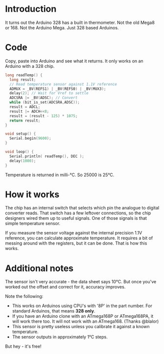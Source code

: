 # Introduction

It turns out the Arduino 328 has a built in thermometer. Not the old Mega8 or 168. Not the Arduino Mega. Just 328 based Arduinos.

# Code

Copy, paste into Arduino and see what it returns. It only works on an Arduino with a 328 chip.

```C
long readTemp() {
  long result;
  // Read temperature sensor against 1.1V reference
  ADMUX = _BV(REFS1) | _BV(REFS0) | _BV(MUX3);
  delay(2); // Wait for Vref to settle
  ADCSRA |= _BV(ADSC); // Convert
  while (bit_is_set(ADCSRA,ADSC));
  result = ADCL;
  result |= ADCH<<8;
  result = (result - 125) * 1075;
  return result;
}

void setup() {
  Serial.begin(9600);
}

void loop() {
  Serial.println( readTemp(), DEC );
  delay(1000);
}
```

Temperature is returned in milli-°C. So 25000 is 25°C.

# How it works

The chip has an internal switch that selects which pin the analogue to digital converter reads. That switch has a few leftover connections, so the chip designers wired them up to useful signals. One of those signals is that simple temperature sensor.

If you measure the sensor voltage against the internal precision 1.1V reference, you can calculate approximate temperature. It requires a bit of messing around with the registers, but it can be done. That is how this works.

# Additional notes

The sensor isn't very accurate - the data sheet says 10°C. But once you've worked out the offset and correct for it, accuracy improves.

Note the following:

- This works on Arduinos using CPU's with '8P' in the part number. For standard Arduinos, that means **328 only**.
- If you have an Arduino clone with an ATmega168P or ATmega168PA, it will work there too. It will not work with an ATmega168\. (Thanks @blalor)
- This sensor is pretty useless unless you calibrate it against a known temperature.
- The sensor outputs in approximately 1°C steps.

But hey - it's free!
